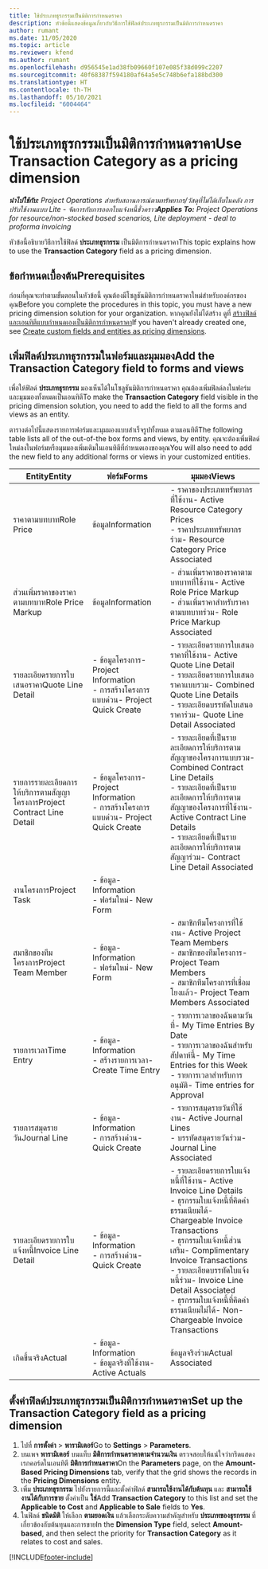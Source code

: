 ```yaml
---
title: ใช้ประเภทธุรกรรมเป็นมิติการกำหนดราคา
description: หัวข้อนี้แสดงข้อมูลเกี่ยวกับวิธีการใช้ฟิลด์ประเภทธุรกรรมเป็นมิติการกำหนดราคา
author: rumant
ms.date: 11/05/2020
ms.topic: article
ms.reviewer: kfend
ms.author: rumant
ms.openlocfilehash: d956545e1ad38fb09660f107e085f38d099c2207
ms.sourcegitcommit: 40f68387f594180af64a5e5c748b6efa188bd300
ms.translationtype: HT
ms.contentlocale: th-TH
ms.lasthandoff: 05/10/2021
ms.locfileid: "6004464"
---
```

# <a name="use-transaction-category-as-a-pricing-dimension"></a><span data-ttu-id="5f684-103">ใช้ประเภทธุรกรรมเป็นมิติการกำหนดราคา</span><span class="sxs-lookup"><span data-stu-id="5f684-103">Use Transaction Category as a pricing dimension</span></span>


<span data-ttu-id="5f684-104">_**นำไปใช้กับ:** Project Operations สำหรับสถานการณ์ตามทรัพยากร/วัสดุที่ไม่ได้เก็บในคลัง การปรับใช้งานแบบ Lite - จัดการกับการออกใบแจ้งหนี้ชั่วคราว_</span><span class="sxs-lookup"><span data-stu-id="5f684-104">_**Applies To:** Project Operations for resource/non-stocked based scenarios, Lite deployment - deal to proforma invoicing_</span></span>


<span data-ttu-id="5f684-105">หัวข้อนี้อธิบายวิธีการใช้ฟิลด์ **ประเภทธุรกรรม** เป็นมิติการกำหนดราคา</span><span class="sxs-lookup"><span data-stu-id="5f684-105">This topic explains how to use the **Transaction Category** field as a pricing dimension.</span></span> 

## <a name="prerequisites"></a><span data-ttu-id="5f684-106">ข้อกำหนดเบื้องต้น</span><span class="sxs-lookup"><span data-stu-id="5f684-106">Prerequisites</span></span>
<span data-ttu-id="5f684-107">ก่อนที่คุณจะทำตามขั้นตอนในหัวข้อนี้ คุณต้องมีโซลูชันมิติการกำหนดราคาใหม่สำหรับองค์กรของคุณ</span><span class="sxs-lookup"><span data-stu-id="5f684-107">Before you complete the procedures in this topic, you must have a new pricing dimension solution for your organization.</span></span> <span data-ttu-id="5f684-108">หากคุณยังไม่ได้สร้าง ดูที่ [สร้างฟิลด์และเอนทิตีแบบกำหนดเองเป็นมิติการกำหนดราคา](create-custom-fields-entities-pricing-dimensions.md)</span><span class="sxs-lookup"><span data-stu-id="5f684-108">If you haven't already created one, see [Create custom fields and entities as pricing dimensions](create-custom-fields-entities-pricing-dimensions.md).</span></span>

## <a name="add-the-transaction-category-field-to-forms-and-views"></a><span data-ttu-id="5f684-109">เพิ่มฟิลด์ประเภทธุรกรรมในฟอร์มและมุมมอง</span><span class="sxs-lookup"><span data-stu-id="5f684-109">Add the Transaction Category field to forms and views</span></span>
<span data-ttu-id="5f684-110">เพื่อให้ฟิลด์ **ประเภทธุรกรรม** มองเห็นได้ในโซลูชันมิติการกำหนดราคา คุณต้องเพิ่มฟิลด์ลงในฟอร์มและมุมมองทั้งหมดเป็นเอนทิตี</span><span class="sxs-lookup"><span data-stu-id="5f684-110">To make the **Transaction Category** field visible in the pricing dimension solution, you need to add the field to all the forms and views as an entity.</span></span>

<span data-ttu-id="5f684-111">ตารางต่อไปนี้แสดงรายการฟอร์มและมุมมองแบบสำเร็จรูปทั้งหมด ตามเอนทิตี</span><span class="sxs-lookup"><span data-stu-id="5f684-111">The following table lists all of the out-of-the box forms and views, by entity.</span></span> <span data-ttu-id="5f684-112">คุณจะต้องเพิ่มฟิลด์ใหม่ลงในฟอร์มหรือมุมมองเพิ่มเติมในเอนทิตีที่กำหนดเองของคุณ</span><span class="sxs-lookup"><span data-stu-id="5f684-112">You will also need to add the new field to any additional forms or views in your customized entities.</span></span>

|  <span data-ttu-id="5f684-113">Entity</span><span class="sxs-lookup"><span data-stu-id="5f684-113">Entity</span></span>        | <span data-ttu-id="5f684-114">ฟอร์ม</span><span class="sxs-lookup"><span data-stu-id="5f684-114">Forms</span></span>     |<span data-ttu-id="5f684-115">มุมมอง</span><span class="sxs-lookup"><span data-stu-id="5f684-115">Views</span></span>        |
| ------------------------------|---------------------------------|----------------------------------|
|  <span data-ttu-id="5f684-116">ราคาตามบทบาท</span><span class="sxs-lookup"><span data-stu-id="5f684-116">Role Price</span></span>| <span data-ttu-id="5f684-117">ข้อมูล</span><span class="sxs-lookup"><span data-stu-id="5f684-117">Information</span></span> |<span data-ttu-id="5f684-118">- ราคาของประเภททรัพยากรที่ใช้งาน</span><span class="sxs-lookup"><span data-stu-id="5f684-118">- Active Resource Category Prices</span></span><br> <span data-ttu-id="5f684-119">- ราคาประเภททรัพยากรร่วม</span><span class="sxs-lookup"><span data-stu-id="5f684-119">- Resource Category Price Associated</span></span> |
|  <span data-ttu-id="5f684-120">ส่วนเพิ่มราคาของราคาตามบทบาท</span><span class="sxs-lookup"><span data-stu-id="5f684-120">Role Price Markup</span></span>| <span data-ttu-id="5f684-121">ข้อมูล</span><span class="sxs-lookup"><span data-stu-id="5f684-121">Information</span></span>|<span data-ttu-id="5f684-122">- ส่วนเพิ่มราคาของราคาตามบทบาทที่ใช้งาน</span><span class="sxs-lookup"><span data-stu-id="5f684-122">- Active Role Price Markup</span></span><br><span data-ttu-id="5f684-123">- ส่วนเพิ่มราคาสำหรับราคาตามบทบาทร่วม</span><span class="sxs-lookup"><span data-stu-id="5f684-123">- Role Price Markup Associated</span></span> |
|  <span data-ttu-id="5f684-124">รายละเอียดรายการใบเสนอราคา</span><span class="sxs-lookup"><span data-stu-id="5f684-124">Quote Line Detail</span></span>|<span data-ttu-id="5f684-125">- ข้อมูลโครงการ</span><span class="sxs-lookup"><span data-stu-id="5f684-125">- Project Information</span></span><br><span data-ttu-id="5f684-126">- การสร้างโครงการแบบด่วน</span><span class="sxs-lookup"><span data-stu-id="5f684-126">- Project Quick Create</span></span>| <span data-ttu-id="5f684-127">- รายละเอียดรายการใบเสนอราคาที่ใช้งาน</span><span class="sxs-lookup"><span data-stu-id="5f684-127">- Active Quote Line Detail</span></span><br><span data-ttu-id="5f684-128">- รายละเอียดรายการใบเสนอราคาแบบรวม</span><span class="sxs-lookup"><span data-stu-id="5f684-128">- Combined Quote Line Details</span></span><br><span data-ttu-id="5f684-129">- รายละเอียดบรรทัดใบเสนอราคาร่วม</span><span class="sxs-lookup"><span data-stu-id="5f684-129">- Quote Line Detail Associated</span></span> |
|  <span data-ttu-id="5f684-130">รายการรายละเอียดการให้บริการตามสัญญาโครงการ</span><span class="sxs-lookup"><span data-stu-id="5f684-130">Project Contract Line Detail</span></span>|<span data-ttu-id="5f684-131">- ข้อมูลโครงการ</span><span class="sxs-lookup"><span data-stu-id="5f684-131">- Project Information</span></span><br><span data-ttu-id="5f684-132">- การสร้างโครงการแบบด่วน</span><span class="sxs-lookup"><span data-stu-id="5f684-132">- Project Quick Create</span></span>|<span data-ttu-id="5f684-133">- รายละเอียดที่เป็นรายละเอียดการให้บริการตามสัญญาของโครงการแบบรวม</span><span class="sxs-lookup"><span data-stu-id="5f684-133">- Combined Contract Line Details</span></span><br><span data-ttu-id="5f684-134">- รายละเอียดที่เป็นรายละเอียดการให้บริการตามสัญญาของโครงการที่ใช้งาน</span><span class="sxs-lookup"><span data-stu-id="5f684-134">- Active Contract Line Details</span></span><br><span data-ttu-id="5f684-135">- รายละเอียดที่เป็นรายละเอียดการให้บริการตามสัญญาร่วม</span><span class="sxs-lookup"><span data-stu-id="5f684-135">- Contract Line Detail Associated</span></span> |
|  <span data-ttu-id="5f684-136">งานโครงการ</span><span class="sxs-lookup"><span data-stu-id="5f684-136">Project Task</span></span>|<span data-ttu-id="5f684-137">- ข้อมูล</span><span class="sxs-lookup"><span data-stu-id="5f684-137">- Information</span></span><br><span data-ttu-id="5f684-138">- ฟอร์มใหม่</span><span class="sxs-lookup"><span data-stu-id="5f684-138">- New Form</span></span>| &nbsp; |
|  <span data-ttu-id="5f684-139">สมาชิกของทีมโครงการ</span><span class="sxs-lookup"><span data-stu-id="5f684-139">Project Team Member</span></span>|<span data-ttu-id="5f684-140">- ข้อมูล</span><span class="sxs-lookup"><span data-stu-id="5f684-140">- Information</span></span><br><span data-ttu-id="5f684-141">- ฟอร์มใหม่</span><span class="sxs-lookup"><span data-stu-id="5f684-141">- New Form</span></span>|<span data-ttu-id="5f684-142">- สมาชิกทีมโครงการที่ใช้งาน</span><span class="sxs-lookup"><span data-stu-id="5f684-142">- Active Project Team Members</span></span><br><span data-ttu-id="5f684-143">- สมาชิกของทีมโครงการ</span><span class="sxs-lookup"><span data-stu-id="5f684-143">- Project Team Members</span></span><br><span data-ttu-id="5f684-144">- สมาชิกทีมโครงการที่เชื่อมโยงแล้ว</span><span class="sxs-lookup"><span data-stu-id="5f684-144">- Project Team Members Associated</span></span> |
|  <span data-ttu-id="5f684-145">รายการเวลา</span><span class="sxs-lookup"><span data-stu-id="5f684-145">Time Entry</span></span>|<span data-ttu-id="5f684-146">- ข้อมูล</span><span class="sxs-lookup"><span data-stu-id="5f684-146">- Information</span></span><br><span data-ttu-id="5f684-147">- สร้างรายการเวลา</span><span class="sxs-lookup"><span data-stu-id="5f684-147">- Create Time Entry</span></span>|<span data-ttu-id="5f684-148">- รายการเวลาของฉันตามวันที่</span><span class="sxs-lookup"><span data-stu-id="5f684-148">- My Time Entries By Date</span></span><br><span data-ttu-id="5f684-149">- รายการเวลาของฉันสำหรับสัปดาห์นี้</span><span class="sxs-lookup"><span data-stu-id="5f684-149">- My Time Entries for this Week</span></span><br><span data-ttu-id="5f684-150">- รายการเวลาสำหรับการอนุมัติ</span><span class="sxs-lookup"><span data-stu-id="5f684-150">- Time entries for Approval</span></span>|
|  <span data-ttu-id="5f684-151">รายการสมุดรายวัน</span><span class="sxs-lookup"><span data-stu-id="5f684-151">Journal Line</span></span>|<span data-ttu-id="5f684-152">- ข้อมูล</span><span class="sxs-lookup"><span data-stu-id="5f684-152">- Information</span></span><br><span data-ttu-id="5f684-153">- การสร้างด่วน</span><span class="sxs-lookup"><span data-stu-id="5f684-153">- Quick Create</span></span>|<span data-ttu-id="5f684-154">- รายการสมุดรายวันที่ใช้งาน</span><span class="sxs-lookup"><span data-stu-id="5f684-154">- Active Journal Lines</span></span><br><span data-ttu-id="5f684-155">- บรรทัดสมุดรายวันร่วม</span><span class="sxs-lookup"><span data-stu-id="5f684-155">- Journal Line Associated</span></span>|
|  <span data-ttu-id="5f684-156">รายละเอียดรายการใบแจ้งหนี้</span><span class="sxs-lookup"><span data-stu-id="5f684-156">Invoice Line Detail</span></span>|<span data-ttu-id="5f684-157">- ข้อมูล</span><span class="sxs-lookup"><span data-stu-id="5f684-157">- Information</span></span><br><span data-ttu-id="5f684-158">- การสร้างด่วน</span><span class="sxs-lookup"><span data-stu-id="5f684-158">- Quick Create</span></span>|<span data-ttu-id="5f684-159">- รายละเอียดรายการใบแจ้งหนี้ที่ใช้งาน</span><span class="sxs-lookup"><span data-stu-id="5f684-159">- Active Invoice Line Details</span></span><br><span data-ttu-id="5f684-160">- ธุรกรรมใบแจ้งหนี้ที่คิดค่าธรรมเนียมได้</span><span class="sxs-lookup"><span data-stu-id="5f684-160">- Chargeable Invoice Transactions</span></span><br><span data-ttu-id="5f684-161">- ธุรกรรมใบแจ้งหนี้ส่วนเสริม</span><span class="sxs-lookup"><span data-stu-id="5f684-161">- Complimentary Invoice Transactions</span></span><br><span data-ttu-id="5f684-162">- รายละเอียดบรรทัดใบแจ้งหนี้ร่วม</span><span class="sxs-lookup"><span data-stu-id="5f684-162">- Invoice Line Detail Associated</span></span> <br><span data-ttu-id="5f684-163">- ธุรกรรมใบแจ้งหนี้ที่คิดค่าธรรมเนียมไม่ได้</span><span class="sxs-lookup"><span data-stu-id="5f684-163">- Non-Chargeable Invoice Transactions</span></span>|
|  <span data-ttu-id="5f684-164">เกิดขึ้นจริง</span><span class="sxs-lookup"><span data-stu-id="5f684-164">Actual</span></span>|<span data-ttu-id="5f684-165">- ข้อมูล</span><span class="sxs-lookup"><span data-stu-id="5f684-165">- Information</span></span><br><span data-ttu-id="5f684-166">- ข้อมูลจริงที่ใช้งาน</span><span class="sxs-lookup"><span data-stu-id="5f684-166">- Active Actuals</span></span>| <span data-ttu-id="5f684-167">ข้อมูลจริงร่วม</span><span class="sxs-lookup"><span data-stu-id="5f684-167">Actual Associated</span></span> |

## <a name="set-up-the-transaction-category-field-as-a-pricing-dimension"></a><span data-ttu-id="5f684-168">ตั้งค่าฟิลด์ประเภทธุรกรรมเป็นมิติการกำหนดราคา</span><span class="sxs-lookup"><span data-stu-id="5f684-168">Set up the Transaction Category field as a pricing dimension</span></span>

1. <span data-ttu-id="5f684-169">ไปที่ **การตั้งค่า** > **พารามิเตอร์**</span><span class="sxs-lookup"><span data-stu-id="5f684-169">Go to **Settings** > **Parameters**.</span></span> 
2. <span data-ttu-id="5f684-170">บนเพจ **พารามิเตอร์** บนแท็บ **มิติการกำหนดราคาตามจำนวนเงิน** ตรวจสอบให้แน่ใจว่ากริดแสดงเรกคอร์ดในเอนทิตี **มิติการกำหนดราคา**</span><span class="sxs-lookup"><span data-stu-id="5f684-170">On the **Parameters** page, on the **Amount-Based Pricing Dimensions** tab, verify that the grid shows the records in the **Pricing Dimensions** entity.</span></span>
3. <span data-ttu-id="5f684-171">เพิ่ม **ประเภทธุรกรรม** ไปยังรายการนี้และตั้งค่าฟิลด์ **สามารถใช้งานได้กับต้นทุน** และ **สามารถใช้งานได้กับการขาย** ตั้งค่าเป็น **ใช่**</span><span class="sxs-lookup"><span data-stu-id="5f684-171">Add **Transaction Category** to this list and set the **Applicable to Cost** and **Applicable to Sale** fields to **Yes**.</span></span>
4. <span data-ttu-id="5f684-172">ในฟิลด์ **ชนิดมิติ** ให้เลือก **ตามยอดเงิน** แล้วเลือกระดับความสำคัญสำหรับ **ประเภทของธุรกรรม** ที่เกี่ยวข้องกับต้นทุนและการขาย</span><span class="sxs-lookup"><span data-stu-id="5f684-172">In the **Dimension Type** field, select **Amount-based**, and then select the priority for **Transaction Category** as it relates to cost and sales.</span></span>


[!INCLUDE[footer-include](../includes/footer-banner.md)]
